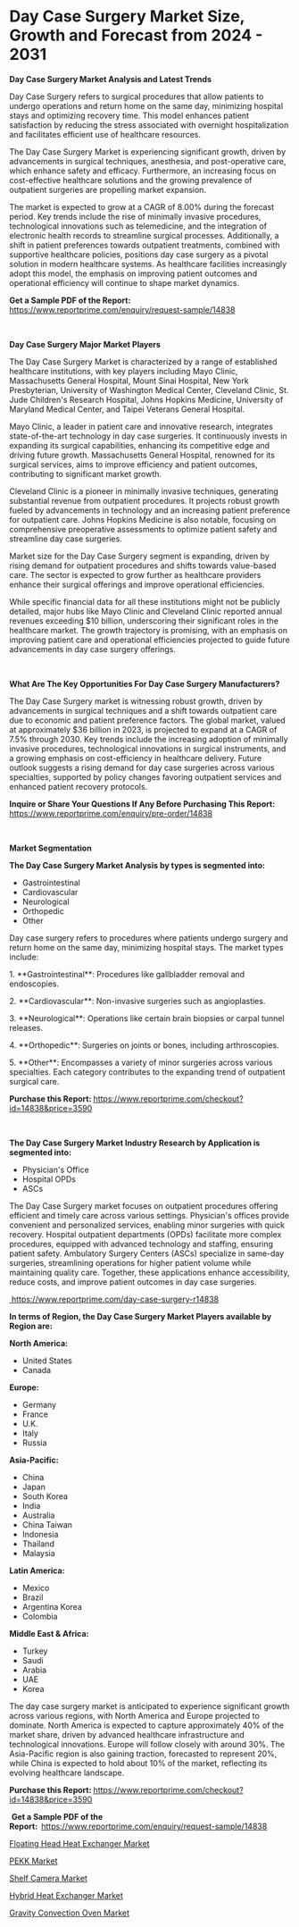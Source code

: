 <p><h1>Day Case Surgery Market Size, Growth and Forecast from 2024 - 2031</h1></p><p><strong>Day Case Surgery Market Analysis and Latest Trends</strong></p>
<p><p>Day Case Surgery refers to surgical procedures that allow patients to undergo operations and return home on the same day, minimizing hospital stays and optimizing recovery time. This model enhances patient satisfaction by reducing the stress associated with overnight hospitalization and facilitates efficient use of healthcare resources.</p><p>The Day Case Surgery Market is experiencing significant growth, driven by advancements in surgical techniques, anesthesia, and post-operative care, which enhance safety and efficacy. Furthermore, an increasing focus on cost-effective healthcare solutions and the growing prevalence of outpatient surgeries are propelling market expansion. </p><p>The market is expected to grow at a CAGR of 8.00% during the forecast period. Key trends include the rise of minimally invasive procedures, technological innovations such as telemedicine, and the integration of electronic health records to streamline surgical processes. Additionally, a shift in patient preferences towards outpatient treatments, combined with supportive healthcare policies, positions day case surgery as a pivotal solution in modern healthcare systems. As healthcare facilities increasingly adopt this model, the emphasis on improving patient outcomes and operational efficiency will continue to shape market dynamics.</p></p>
<p><strong>Get a Sample PDF of the Report:&nbsp;</strong> <a href="https://www.reportprime.com/enquiry/request-sample/14838?utm_campaign=1558&utm_medium=2&utm_source=Github&utm_content=ia&utm_term=29112024&utm_id=day-case-surgery">https://www.reportprime.com/enquiry/request-sample/14838</a></p>
<p>&nbsp;</p>
<p><strong>Day Case Surgery Major Market Players</strong></p>
<p><p>The Day Case Surgery Market is characterized by a range of established healthcare institutions, with key players including Mayo Clinic, Massachusetts General Hospital, Mount Sinai Hospital, New York Presbyterian, University of Washington Medical Center, Cleveland Clinic, St. Jude Children's Research Hospital, Johns Hopkins Medicine, University of Maryland Medical Center, and Taipei Veterans General Hospital.</p><p>Mayo Clinic, a leader in patient care and innovative research, integrates state-of-the-art technology in day case surgeries. It continuously invests in expanding its surgical capabilities, enhancing its competitive edge and driving future growth. Massachusetts General Hospital, renowned for its surgical services, aims to improve efficiency and patient outcomes, contributing to significant market growth.</p><p>Cleveland Clinic is a pioneer in minimally invasive techniques, generating substantial revenue from outpatient procedures. It projects robust growth fueled by advancements in technology and an increasing patient preference for outpatient care. Johns Hopkins Medicine is also notable, focusing on comprehensive preoperative assessments to optimize patient safety and streamline day case surgeries.</p><p>Market size for the Day Case Surgery segment is expanding, driven by rising demand for outpatient procedures and shifts towards value-based care. The sector is expected to grow further as healthcare providers enhance their surgical offerings and improve operational efficiencies.</p><p>While specific financial data for all these institutions might not be publicly detailed, major hubs like Mayo Clinic and Cleveland Clinic reported annual revenues exceeding $10 billion, underscoring their significant roles in the healthcare market. The growth trajectory is promising, with an emphasis on improving patient care and operational efficiencies projected to guide future advancements in day case surgery offerings.</p></p>
<p>&nbsp;</p>
<p><strong>What Are The Key Opportunities For Day Case Surgery Manufacturers?</strong></p>
<p><p>The Day Case Surgery market is witnessing robust growth, driven by advancements in surgical techniques and a shift towards outpatient care due to economic and patient preference factors. The global market, valued at approximately $36 billion in 2023, is projected to expand at a CAGR of 7.5% through 2030. Key trends include the increasing adoption of minimally invasive procedures, technological innovations in surgical instruments, and a growing emphasis on cost-efficiency in healthcare delivery. Future outlook suggests a rising demand for day case surgeries across various specialties, supported by policy changes favoring outpatient services and enhanced patient recovery protocols.</p></p>
<p><strong>Inquire or Share Your Questions If Any Before Purchasing This Report:</strong> <a href="https://www.reportprime.com/enquiry/pre-order/14838?utm_campaign=1558&utm_medium=2&utm_source=Github&utm_content=ia&utm_term=29112024&utm_id=day-case-surgery">https://www.reportprime.com/enquiry/pre-order/14838</a></p>
<p>&nbsp;</p>
<p><strong>Market Segmentation</strong></p>
<p><strong>The Day Case Surgery Market Analysis by types is segmented into:</strong></p>
<p><ul><li>Gastrointestinal</li><li>Cardiovascular</li><li>Neurological</li><li>Orthopedic</li><li>Other</li></ul></p>
<p><p>Day case surgery refers to procedures where patients undergo surgery and return home on the same day, minimizing hospital stays. The market types include:</p><p>1. **Gastrointestinal**: Procedures like gallbladder removal and endoscopies.</p><p>2. **Cardiovascular**: Non-invasive surgeries such as angioplasties.</p><p>3. **Neurological**: Operations like certain brain biopsies or carpal tunnel releases.</p><p>4. **Orthopedic**: Surgeries on joints or bones, including arthroscopies.</p><p>5. **Other**: Encompasses a variety of minor surgeries across various specialties. Each category contributes to the expanding trend of outpatient surgical care.</p></p>
<p><strong>Purchase this Report:&nbsp;</strong><a href="https://www.reportprime.com/checkout?id=14838&price=3590&utm_campaign=1558&utm_medium=2&utm_source=Github&utm_content=ia&utm_term=29112024&utm_id=day-case-surgery">https://www.reportprime.com/checkout?id=14838&price=3590</a></p>
<p>&nbsp;</p>
<p><strong>The Day Case Surgery Market Industry Research by Application is segmented into:</strong></p>
<p><ul><li>Physician's Office</li><li>Hospital OPDs</li><li>ASCs</li></ul></p>
<p><p>The Day Case Surgery market focuses on outpatient procedures offering efficient and timely care across various settings. Physician's offices provide convenient and personalized services, enabling minor surgeries with quick recovery. Hospital outpatient departments (OPDs) facilitate more complex procedures, equipped with advanced technology and staffing, ensuring patient safety. Ambulatory Surgery Centers (ASCs) specialize in same-day surgeries, streamlining operations for higher patient volume while maintaining quality care. Together, these applications enhance accessibility, reduce costs, and improve patient outcomes in day case surgeries.</p></p>
<p><a href="https://www.reportprime.com/day-case-surgery-r14838?utm_campaign=1558&utm_medium=2&utm_source=Github&utm_content=ia&utm_term=29112024&utm_id=day-case-surgery">&nbsp;https://www.reportprime.com/day-case-surgery-r14838</a></p>
<p><strong>In terms of Region, the Day Case Surgery Market Players available by Region are:</strong></p>
<p>
    <p> <strong> North America: </strong>
        <ul>
            <li>United States</li>
            <li>Canada</li>
        </ul>
        </p> 
    <p> <strong> Europe: </strong>
        <ul>
            <li>Germany</li>
            <li>France</li>
            <li>U.K.</li>
            <li>Italy</li>
            <li>Russia</li>
        </ul>
        </p> 
    <p> <strong> Asia-Pacific: </strong>
        <ul>
            <li>China</li>
            <li>Japan</li>
            <li>South Korea</li>
            <li>India</li>
            <li>Australia</li>
            <li>China Taiwan</li>
            <li>Indonesia</li>
            <li>Thailand</li>
            <li>Malaysia</li>
        </ul>
        </p> 
    <p> <strong> Latin America: </strong>
        <ul>
            <li>Mexico</li>
            <li>Brazil</li>
            <li>Argentina Korea</li>
            <li>Colombia</li>
        </ul>
        </p> 
    <p> <strong> Middle East & Africa: </strong>
        <ul>
            <li>Turkey</li>
            <li>Saudi</li>
            <li>Arabia</li>
            <li>UAE</li>
            <li>Korea</li>
        </ul>
    </p>
    </p>
<p><p>The day case surgery market is anticipated to experience significant growth across various regions, with North America and Europe projected to dominate. North America is expected to capture approximately 40% of the market share, driven by advanced healthcare infrastructure and technological innovations. Europe will follow closely with around 30%. The Asia-Pacific region is also gaining traction, forecasted to represent 20%, while China is expected to hold about 10% of the market, reflecting its evolving healthcare landscape.</p></p>
<p><strong>Purchase this Report: </strong><a href="https://www.reportprime.com/checkout?id=14838&price=3590&utm_campaign=1558&utm_medium=2&utm_source=Github&utm_content=ia&utm_term=29112024&utm_id=day-case-surgery">https://www.reportprime.com/checkout?id=14838&price=3590</a></p>
<p>&nbsp;<strong>Get a Sample PDF of the Report:&nbsp;&nbsp;</strong><a href="https://www.reportprime.com/enquiry/request-sample/14838?utm_campaign=1558&utm_medium=2&utm_source=Github&utm_content=ia&utm_term=29112024&utm_id=day-case-surgery">https://www.reportprime.com/enquiry/request-sample/14838</a></p>
<p><strong></strong></p>
<p><p><a href="https://www.linkedin.com/pulse/insights-floating-head-heat-exchanger-market-analysis-growth-yz4nc?utm_campaign=1558&utm_medium=2&utm_source=Github&utm_content=ia&utm_term=29112024&utm_id=day-case-surgery">Floating Head Heat Exchanger Market</a></p><p><a href="https://issuu.com/reportprime-2/docs/pekk-market-size-2030.pptx?utm_campaign=1558&utm_medium=2&utm_source=Github&utm_content=ia&utm_term=29112024&utm_id=day-case-surgery">PEKK Market</a></p><p><a href="https://issuu.com/reportprime-2/docs/shelf-camera-market-size-2030.pptx?utm_campaign=1558&utm_medium=2&utm_source=Github&utm_content=ia&utm_term=29112024&utm_id=day-case-surgery">Shelf Camera Market</a></p><p><a href="https://www.linkedin.com/pulse/global-perspective-hybrid-heat-exchanger-market-aforecastcagr-fujue?utm_campaign=1558&utm_medium=2&utm_source=Github&utm_content=ia&utm_term=29112024&utm_id=day-case-surgery">Hybrid Heat Exchanger Market</a></p><p><a href="https://www.linkedin.com/pulse/gravity-convection-oven-market-revolution-2024-2031-trends-iv5me?utm_campaign=1558&utm_medium=2&utm_source=Github&utm_content=ia&utm_term=29112024&utm_id=day-case-surgery">Gravity Convection Oven Market</a></p></p>